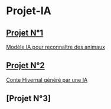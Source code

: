 # Projet-IA
## [Projet N°1](https://github.com/IsupposeAxel/Projet-IA/tree/Projet-N%C2%B01)
[Modèle IA pour reconnaître des animaux](https://github.com/IsupposeAxel/Projet-IA/blob/Projet-N%C2%B01/Mod%C3%A8le%20IA.pdf)
## [Projet N°2](https://github.com/IsupposeAxel/Projet-IA/tree/Projet-N%C2%B02)
[Conte Hivernal généré par une IA](https://github.com/IsupposeAxel/Projet-IA/blob/Projet-N%C2%B02/Conte%20Hivernal.pdf)
## [Projet N°3]
